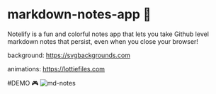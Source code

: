 # markdown-notes-app 📝

Notelify is a fun and colorful notes app that lets you take Github level markdown notes that persist, even when you close your browser! 

background: https://svgbackgrounds.com   

animations: https://lottiefiles.com

#DEMO 🎮
![md-notes](https://user-images.githubusercontent.com/34838966/184674072-1e0daf89-1450-4baa-939c-7f085829573a.gif)
